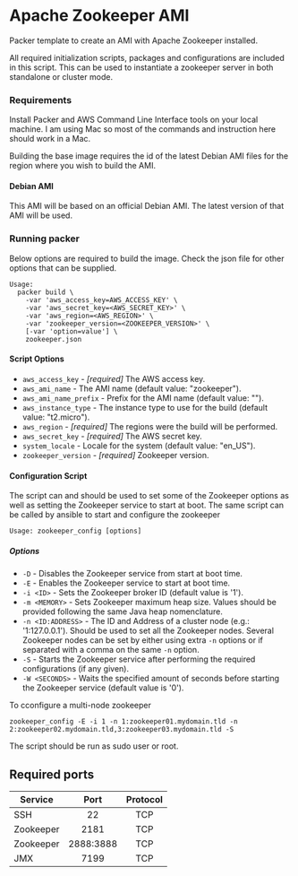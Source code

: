 # Apache Zookeeper AMI

Packer template to create an AMI with Apache Zookeeper installed.

All required initialization scripts, packages and configurations are included in this script.
This can be used to instantiate a zookeeper server in both standalone or cluster mode.

### Requirements

Install Packer and AWS Command Line Interface tools on your local machine. I am using Mac
so most of the commands and instruction here should work in a Mac.

Building the base image requires the id of the latest Debian AMI files
for the region where you wish to build the AMI.

#### Debian AMI

This AMI will be based on an official Debian AMI. The latest version of that
AMI will be used.

### Running packer

Below options are required to build the image. Check the json file
for other options that can be supplied.

```
Usage:
  packer build \
    -var 'aws_access_key=AWS_ACCESS_KEY' \
    -var 'aws_secret_key=<AWS_SECRET_KEY>' \
    -var 'aws_region=<AWS_REGION>' \
    -var 'zookeeper_version=<ZOOKEEPER_VERSION>' \
    [-var 'option=value'] \
    zookeeper.json
```

#### Script Options

- `aws_access_key` - *[required]* The AWS access key.
- `aws_ami_name` - The AMI name (default value: "zookeeper").
- `aws_ami_name_prefix` - Prefix for the AMI name (default value: "").
- `aws_instance_type` - The instance type to use for the build (default value: "t2.micro").
- `aws_region` - *[required]* The regions were the build will be performed.
- `aws_secret_key` - *[required]* The AWS secret key.
- `system_locale` - Locale for the system (default value: "en_US").
- `zookeeper_version` - *[required]* Zookeeper version.


#### Configuration Script

The script can and should be used to set some of the Zookeeper options as well
as setting the Zookeeper service to start at boot. The same script can be called
by ansible to start and configure the zookeeper

```
Usage: zookeeper_config [options]
```

##### Options

* `-D` - Disables the Zookeeper service from start at boot time.
* `-E` - Enables the Zookeeper service to start at boot time.
* `-i <ID>` - Sets the Zookeeper broker ID (default value is '1').
* `-m <MEMORY>` - Sets Zookeeper maximum heap size. Values should be provided following the same Java heap nomenclature.
* `-n <ID:ADDRESS>` - The ID and Address of a cluster node (e.g.: '1:127.0.0.1'). Should be used to set all the Zookeeper nodes. Several Zookeeper nodes can be set by either using extra `-n` options or if separated with a comma on the same `-n` option.
* `-S` - Starts the Zookeeper service after performing the required configurations (if any given).
* `-W <SECONDS>` - Waits the specified amount of seconds before starting the Zookeeper service (default value is '0').

To cconfigure a multi-node zookeeper

```
zookeeper_config -E -i 1 -n 1:zookeeper01.mydomain.tld -n 2:zookeeper02.mydomain.tld,3:zookeeper03.mydomain.tld -S
```



The script should be run as sudo user or root.

## Required ports

| Service      | Port      | Protocol |
|--------------|:---------:|:--------:|
| SSH          | 22        |    TCP   |
| Zookeeper    | 2181      |    TCP   |
| Zookeeper    | 2888:3888 |    TCP   |
| JMX          | 7199      |    TCP   |

